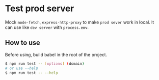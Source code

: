 # Test prod server
Mock `node-fetch`, `express-http-proxy` to make `prod sever` work in local.
It can use like `dev server` with `process.env`.

## How to use
Before using, build babel in the root of the project. 
```sh
$ npm run test -- [options] (domain)
# or use --help
$ npm run test -- --help
```
